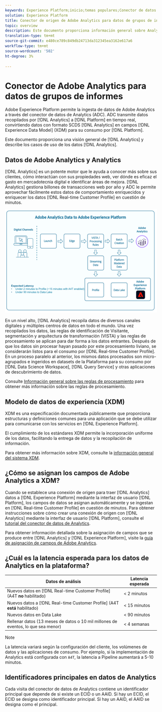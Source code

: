 ```yaml
---
keywords: Experience Platform;inicio;temas populares;Conector de datos de Analytics;análisis;Analytics
solution: Experience Platform
title: Conector de origen de Adobe Analytics para datos de grupos de informes
topic: overview
description: Este documento proporciona información general sobre Analytics y describe los casos de uso de los datos de Analytics.
translation-type: tm+mt
source-git-commit: e480ce789c849db24713da312345ea3162e617a6
workflow-type: tm+mt
source-wordcount: '502'
ht-degree: 3%

---
```



# Conector de Adobe Analytics para datos de grupos de informes

Adobe Experience Platform permite la ingesta de datos de Adobe Analytics a través del conector de datos de Analytics (ADC). ADC transmite datos recopilados por [!DNL Analytics] a [!DNL Platform] en tiempo real, convirtiendo datos con formato SCDS [!DNL Analytics] en campos [!DNL Experience Data Model] (XDM) para su consumo por [!DNL Platform].

Este documento proporciona una visión general de [!DNL Analytics] y describe los casos de uso de los datos [!DNL Analytics].

## Datos de Adobe Analytics y Analytics

[!DNL Analytics] es un potente motor que le ayuda a conocer más sobre sus clientes, cómo interactúan con sus propiedades web, ver dónde es eficaz el gasto en mercadotecnia digital e identificar áreas de mejora. [!DNL Analytics] gestiona billones de transacciones web por año y ADC le permite aprovechar fácilmente estos datos de comportamiento enriquecidos y enriquecer los datos  [!DNL Real-time Customer Profile] en cuestión de minutos.

![](./images/analytics-data-experience-platform.png)

En un nivel alto, [!DNL Analytics] recopila datos de diversos canales digitales y múltiples centros de datos en todo el mundo. Una vez recopilados los datos, las reglas de identificación de Visitante, segmentación y arquitectura de transformación (VISTA) y las reglas de procesamiento se aplican para dar forma a los datos entrantes. Después de que los datos sin procesar hayan pasado por este procesamiento liviano, se considerarán listos para el consumo por [!DNL Real-time Customer Profile]. En un proceso paralelo al anterior, los mismos datos procesados son micro-agrupados e ingeridos en datasets de la Plataforma para su consumo por [!DNL Data Science Workspace], [!DNL Query Service] y otras aplicaciones de descubrimiento de datos.

Consulte [Información general sobre las reglas de procesamiento](https://docs.adobe.com/content/help/es-ES/analytics/admin/admin-tools/processing-rules/processing-rules.html) para obtener más información sobre las reglas de procesamiento.

## Modelo de datos de experiencia (XDM)

XDM es una especificación documentada públicamente que proporciona estructuras y definiciones comunes para una aplicación que se debe utilizar para comunicarse con los servicios en [!DNL Experience Platform].

El cumplimiento de los estándares XDM permite la incorporación uniforme de los datos, facilitando la entrega de datos y la recopilación de información.

Para obtener más información sobre XDM, consulte la [información general del sistema XDM](../../../xdm/home.md).

## ¿Cómo se asignan los campos de Adobe Analytics a XDM?

Cuando se establece una conexión de origen para traer [!DNL Analytics] datos a [!DNL Experience Platform] mediante la interfaz de usuario [!DNL Platform], los campos de datos se asignan automáticamente y se ingestan en [!DNL Real-time Customer Profile] en cuestión de minutos. Para obtener instrucciones sobre cómo crear una conexión de origen con [!DNL Analytics] mediante la interfaz de usuario [!DNL Platform], consulte el [tutorial del conector de datos de Analytics](../../tutorials/ui/create/adobe-applications/analytics.md).

Para obtener información detallada sobre la asignación de campos que se produce entre [!DNL Analytics] y [!DNL Experience Platform], visite la [guía de asignación de campos de Adobe Analytics](./mapping/analytics.md).

## ¿Cuál es la latencia esperada para los datos de Analytics en la plataforma?

| Datos de análisis | Latencia esperada |
| -------------- | ---------------- |
| Nuevos datos en [!DNL Real-time Customer Profile] (A4T **no** habilitado) | &lt; 2 minutos |
| Nuevos datos a [!DNL Real-time Customer Profile] (A4T **está** habilitado) | &lt; 15 minutos |
| Nuevos datos en Data Lake | &lt; 90 minutos |
| Rellenar datos (13 meses de datos o 10 mil millones de eventos, lo que sea menor) | &lt; 4 semanas |

>[!NOTE]
>
>La latencia variará según la configuración del cliente, los volúmenes de datos y las aplicaciones de consumo. Por ejemplo, si la implementación de Analytics está configurada con `A4T`, la latencia a Pipeline aumentará a 5-10 minutos.

## Identificadores principales en datos de Analytics

Cada visita del conector de datos de Analytics contiene un identificador principal que depende de si existe un ECID o un AAID. Si hay un ECID, el ECID se designa como identificador principal. Si hay un AAID, el AAID se designa como el principal.